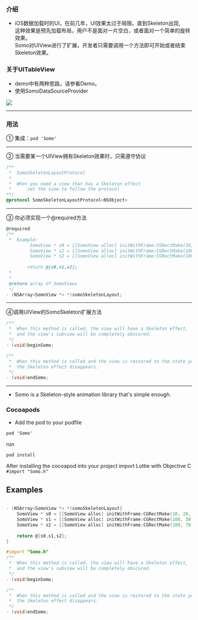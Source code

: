 ### 介绍
* iOS数据加载时的UI，在前几年，UI效果太过于局限。直到Skeleton出现,<br/>
这种效果是预先加载布局，用户不是面对一片空白，或者面对一个简单的旋转效果。<br/>
Somo对UIView进行了扩展，开发者只需要调用一个方法即可开始或者结束Skeleton效果。

### 关于UITableView
* demo中有两种思路，请参看Demo。
* 使用SomoDataSourceProvider

![](https://github.com/xorshine/Somo/blob/master/Somo.gif)

***
### 用法

① 集成：```pod 'Somo'```<br/>
***
② 当需要某一个UIView拥有Skeleton效果时，只需遵守<SomoSkeletonLayoutProtocol>协议

```objective-c
/**
 *	SomoSkeletonLayoutProtocol
 *
 *	When you need a view that has a Skeleton effect
 *      set the view to follow the protocol
**/
@protocol SomoSkeletonLayoutProtocol<NSObject>
```
***
③ <SomoSkeletonLayoutProtocol>你必须实现一个@required方法
```objective-c
@required
/**
 *  Example:
		 SomoView * s0 = [[SomoView alloc] initWithFrame:CGRectMake(10, 20, 70, 70)];
		 SomoView * s1 = [[SomoView alloc] initWithFrame:CGRectMake(100, 30, 200, 15)];
		 SomoView * s2 = [[SomoView alloc] initWithFrame:CGRectMake(100, 70, 100, 15)];
 
		return @[s0,s1,s2];
 *
 *
 @return array of SomoViews
 */
- (NSArray<SomoView *> *)somoSkeletonLayout;
```
***
④调用UIView的SomoSkeleton扩展方法
```objective-c
/**
 *	When this method is called, the view will have a Skeleton effect,
 *	and the view's subview will be completely obscured.
 */
- (void)beginSomo;

/**
 *	When this method is called and the view is restored to the state you set,
 *	the Skeleton effect disappears.
 */
- (void)endSomo; 
```

*** 
* Somo is a Skeleton-style animation library that's simple enough.

### Cocoapods 

* Add the pod to your podfile
```
pod 'Somo'
```
run
```
pod install
```
After installing the cocoapod into your project import Lottie with
Objective C
`#import "Somo.h"` 

## Examples

```objective-c

- (NSArray<SomoView *> *)somoSkeletonLayout{
	SomoView * s0 = [[SomoView alloc] initWithFrame:CGRectMake(10, 20, 70, 70)];
	SomoView * s1 = [[SomoView alloc] initWithFrame:CGRectMake(100, 30, 200, 15)];
	SomoView * s2 = [[SomoView alloc] initWithFrame:CGRectMake(100, 70, 100, 15)];
	
	return @[s0,s1,s2];
}

#import "Somo.h"
/**
 *	When this method is called, the view will have a Skeleton effect,
 *	and the view's subview will be completely obscured.
 */
- (void)beginSomo;

/**
 *	When this method is called and the view is restored to the state you set,
 *	the Skeleton effect disappears.
 */
- (void)endSomo;
```

